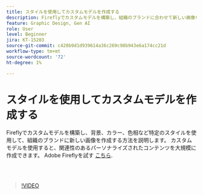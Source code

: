 ```yaml
---
title: スタイルを使用してカスタムモデルを作成する
description: Fireflyでカスタムモデルを構築し、組織のブランドに合わせて新しい画像を作成する方法を説明します
feature: Graphic Design, Gen AI
role: User
level: Beginner
jira: KT-15203
source-git-commit: c420b9d1d939614a36c269c98b943e6a174cc21d
workflow-type: tm+mt
source-wordcount: '72'
ht-degree: 1%

---
```


# スタイルを使用してカスタムモデルを作成する

Fireflyでカスタムモデルを構築し、背景、カラー、色相など特定のスタイルを使用して、組織のブランドに新しい画像を作成する方法を説明します。 カスタムモデルを使用すると、関連性のあるパーソナライズされたコンテンツを大規模に作成できます。 Adobe Fireflyを試す [こちら](https://firefly.adobe.com/).

<br> 

>[!VIDEO](https://video.tv.adobe.com/v/3428003quality=12&learn=on&hidetitle=true)
